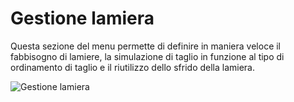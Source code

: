 # Gestione lamiera

Questa sezione del menu permette di definire in maniera veloce il fabbisogno di lamiere, la simulazione di taglio in funzione al tipo di ordinamento di taglio e il riutilizzo dello sfrido della lamiera.

![Gestione lamiera](/taglio/gestione-lamiera/gestione-lamiera.png)
